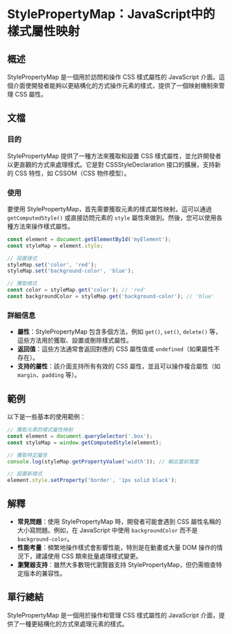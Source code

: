 <!--
Meta Description: # StylePropertyMap：JavaScript中的樣式屬性映射 ## 概述 StylePropertyMap 是一個用於訪問和操作 CSS 樣式屬性的 JavaScript 介面。這個介面使開發者能夠以更結構化的方式操作元素的樣式，提供了一個映射機制來管理 CSS 屬性。 ## 文檔 #...
Meta Keywords: css, stylepropertymap, stylemap, const, color
-->

# StylePropertyMap：JavaScript中的樣式屬性映射

## 概述
StylePropertyMap 是一個用於訪問和操作 CSS 樣式屬性的 JavaScript 介面。這個介面使開發者能夠以更結構化的方式操作元素的樣式，提供了一個映射機制來管理 CSS 屬性。

## 文檔
### 目的
StylePropertyMap 提供了一種方法來獲取和設置 CSS 樣式屬性，並允許開發者以更直觀的方式來處理樣式。它是對 CSSStyleDeclaration 接口的擴展，支持新的 CSS 特性，如 CSSOM（CSS 物件模型）。

### 使用
要使用 StylePropertyMap，首先需要獲取元素的樣式屬性映射。這可以通過 `getComputedStyle()` 或直接訪問元素的 `style` 屬性來做到。然後，您可以使用各種方法來操作樣式屬性。

```javascript
const element = document.getElementById('myElement');
const styleMap = element.style;

// 設置樣式
styleMap.set('color', 'red');
styleMap.set('background-color', 'blue');

// 獲取樣式
const color = styleMap.get('color'); // 'red'
const backgroundColor = styleMap.get('background-color'); // 'blue'
```

### 詳細信息
- **屬性**：StylePropertyMap 包含多個方法，例如 `get()`, `set()`, `delete()` 等，這些方法用於獲取、設置或刪除樣式屬性。
- **返回值**：這些方法通常會返回對應的 CSS 屬性值或 `undefined`（如果屬性不存在）。
- **支持的屬性**：該介面支持所有有效的 CSS 屬性，並且可以操作複合屬性（如 `margin`、`padding` 等）。

## 範例
以下是一些基本的使用範例：

```javascript
// 獲取元素的樣式屬性映射
const element = document.querySelector('.box');
const styleMap = window.getComputedStyle(element);

// 獲取特定屬性
console.log(styleMap.getPropertyValue('width')); // 輸出當前寬度

// 設置新樣式
element.style.setProperty('border', '1px solid black');
```

## 解釋
- **常見問題**：使用 StylePropertyMap 時，開發者可能會遇到 CSS 屬性名稱的大小寫問題。例如，在 JavaScript 中使用 `backgroundColor` 而不是 `background-color`。
- **性能考量**：頻繁地操作樣式會影響性能，特別是在動畫或大量 DOM 操作的情況下，建議使用 CSS 類來批量處理樣式變更。
- **瀏覽器支持**：雖然大多數現代瀏覽器支持 StylePropertyMap，但仍需檢查特定版本的兼容性。

## 單行總結
StylePropertyMap 是一個用於操作和管理 CSS 樣式屬性的 JavaScript 介面，提供了一種更結構化的方式來處理元素的樣式。